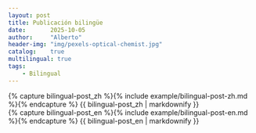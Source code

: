 ```yaml
---
layout: post
title: Publicación bilingüe
date:       2025-10-05
author:     "Alberto"
header-img: "img/pexels-optical-chemist.jpg"
catalog:    true
multilingual: true
tags:
    - Bilingual
---
```


<!-- Chinese Version -->
<div class="zh post-container">
    {% capture bilingual-post_zh %}{% include example/bilingual-post-zh.md %}{% endcapture %}
    {{ bilingual-post_zh | markdownify }}
</div>

<!-- English Version -->
<div class="en post-container">
    {% capture bilingual-post_en %}{% include example/bilingual-post-en.md %}{% endcapture %}
    {{ bilingual-post_en | markdownify }}
</div>


